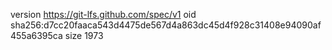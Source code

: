 version https://git-lfs.github.com/spec/v1
oid sha256:d7cc20faaca543d4475de567d4a863dc45d4f928c31408e94090af455a6395ca
size 1973

